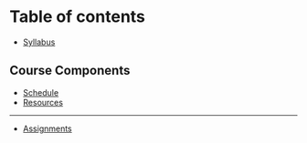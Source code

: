 # Table of contents

* [Syllabus](README.md)

## Course Components&#x20;

* [Schedule](course-components/quickstart.md)
* [Resources](course-components/publish-your-docs.md)

***

* [Assignments](assignments.md)
